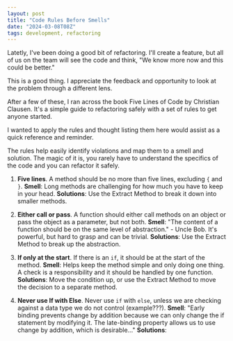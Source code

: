 ```yaml
---
layout: post
title: "Code Rules Before Smells"
date: "2024-03-08T08Z"
tags: development, refactoring
---
```


Latetly, I've been doing a good bit of refactoring. I'll create a feature, but all of us on the team will see the code and think, "We know more now and this could be better."

This is a good thing. I appreciate the feedback and opportunity to look at the problem through a different lens.

After a few of these, I ran across the book Five Lines of Code by Christian Clausen. It's a simple guide to refactoring safely with a set of rules to get anyone started.

I wanted to apply the rules and thought listing them here would assist as a quick reference and reminder.

The rules help easily identify violations and map them to a smell and solution. The magic of it is, you rarely have to understand the specifics of the code and you can refactor it safely.

1. **Five lines**. A method should be no more than five lines, excluding `{` and `}`. **Smell**: Long methods are challenging for how much you have to keep in your head. **Solutions**: Use the Extract Method to break it down into smaller methods.

2. **Either call or pass**. A function should either call methods on an object or pass the object as a parameter, but not both. **Smell**: "The content of a function should be on the same level of abstraction." - Uncle Bob. It's powerful, but hard to grasp and can be trivial. **Solutions**: Use the Extract Method to break up the abstraction.

3. **If only at the start**. If there is an `if`, it should be at the start of the method. **Smell**: Helps keep the method simple and only doing one thing. A check is a responsibility and it should be handled by one function. **Solutions**: Move the condition up, or use the Extract Method to move the decision to a separate method.

4. **Never use If with Else**. Never use `if` with `else`, unless we are checking against a data type we do not control (example???). **Smell**: "Early binding prevents change by addition because we can only change the if statement by modifying it. The late-binding property allows us to use change by addition, which is desirable..." **Solutions**:

<!-- 5. **Never use If with Else**. -->
